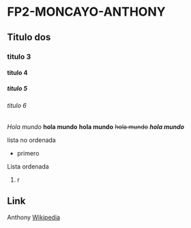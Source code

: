 # FP2-MONCAYO-ANTHONY
## Titulo dos 
### titulo 3 
#### titulo 4
##### titulo 5
###### titulo 6

*Hola mundo*
**hola mundo**
__hola mundo__
~~hola mundo~~
*__hola mundo__*

lista no ordenada


* primero

Lista ordenada 

1.   r 
## Link 
Anthony [Wikipedia](https://es.wikipedia.org/wiki/Markdown)